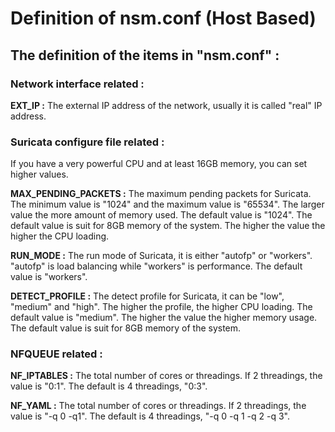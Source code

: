 # **Definition of nsm.conf (Host Based)**

## The definition of the items in "nsm.conf" :

### Network interface related :

**EXT_IP :** The external IP address of the network, usually it is called "real" IP address.


### Suricata configure file related :

If you have a very powerful CPU and at least 16GB memory, you can set higher values.

**MAX_PENDING_PACKETS :** The maximum pending packets for Suricata.  The minimum value is "1024" and the maximum value is "65534".  The larger value the more amount of memory used.  The default value is "1024".  The default value is suit for 8GB memory of the system.  The higher the value the higher the CPU loading.

**RUN_MODE :** The run mode of Suricata, it is either "autofp" or "workers".  "autofp" is load balancing while "workers" is performance.  The default value is "workers".

**DETECT_PROFILE :** The detect profile for Suricata, it can be "low", "medium" and "high".  The higher the profile, the higher CPU loading.  The default value is "medium".  The higher the value the higher memory usage.  The default value is suit for 8GB memory of the system.

### NFQUEUE related :

**NF_IPTABLES :** The total number of cores or threadings.  If 2 threadings, the value is "0:1".  The default is 4 threadings, "0:3".

**NF_YAML :** The total number of cores or threadings.  If 2 threadings, the value is "-q 0 -q1".  The default is 4 threadings, "-q 0 -q 1 -q 2 -q 3".




